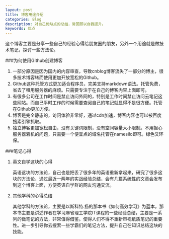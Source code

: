 ```yaml
---
layout: post
title: 博客用途介绍
categories: Blog
description: 对自己优缺点的总结，常回顾以自我提升。
keywords: 优点
---
```


这个博客主要是分享一些自己的经验心得给朋友圈的朋友，另外一个用途就是做技术笔记，探讨一些方法论。

###为何使用Github创建博客

1. 一部分原因是因为国内的内容审查，导致cnblog博客流失了一部分的博主，很多技术博客转而使用更加开放宽松的Github。
2. Github这种托管方式更加适合程序员，完美支持markdown语法。托管免费，省去了租用服务器的麻烦。只需要专注于在自己的博客内容上面即可。
3. 有很多公司在工作时间是禁止访问外网的，特别是工作时间禁止访问云笔记这些网站。而自己平时工作的时候需要查阅自己的笔记就显得不是很方便。托管在Github更加方便。
4. 博客是完全静态的，访问体验非常好，通过cdn加速，博客内容也可以被百度搜索引擎抓取。
5. 独立博客更加宽松自由，没有关键词限制，没有空间容量大小限制。不用担心服务器宕机的问题，只需要一个便宜点的域名托管在namesilo即可。绿色又环保。

###笔记心得

1. 英文自学这块的心得

   英语这块的方法论，自己也是把丢了很多年的英语重新拿起来，研究了很多这块的方法论，通过最近一两年的实战经验总结，会有几篇系统性的文章会发布到这个博客上面，方便英语自学群的网友沟通交流。

2. 其他学科的心得总结

   其他学科的方法论，主要是以斯科特.扬的那本书《如何高效学习》为蓝本，那本书主要是讲述作者在学习麻省理工学院IT课程的一些经验总结，主要是一系列的做笔记的方法，非常值得借鉴。使得人们不得不重新审视纸质笔记的重要性。进一步引导你去搜索一些学霸们的笔记方法，提升自己在知识总结这块的技能。

